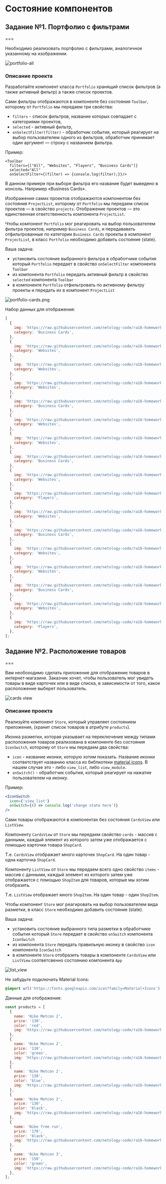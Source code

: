 # Состояние компонентов

## Задание №1. Портфолио с фильтрами

===

Необходимо реализовать портфолио с фильтрами, аналогичное указанному на изображении.

![portfolio-all](./assets/portfolio-all.png)

### Описание проекта

Разработайте компонент класса `Portfolio` хранящий список фильтров (а также активный фильтр) а также список проектов.

Сами фильтры отображаются в компоненте без состояния `Toolbar`, которому от `Portfolio` мы передаем три свойства:

- `filters` - список фильтров, название которых совпадает с категориями проектов,
- `selected` - активный фильтр,
- `onSelectFilter(filter)` - обработчик события, который реагирует на выбор пользователем одного из фильтров, обработчик принимает один аргумент — строку с названием фильтра.

Пример:

```
<Toolbar
  filters={["All", "Websites", "Flayers", "Business Cards"]}
  selected="All"
  onSelectFilter={(filter) => {console.log(filter);}}/>
```

В данном примере при выборе фильтра его название будет выведено в консоль. Например «Business Cards».

Изображения самих проектов отображаются компонентом без состояния `ProjectList`, которому от `Portfolio` мы передаем список проектов — в свойство `projects`. Отображение проектов — это единственная ответственность компонента `ProjectList`.

Чтобы компонент `Portfolio` мог реагировать на выбор пользователем фильтра проектов, например `Business Cards`, и передававать отфильтрованные по категории `Business Cards` проекты в компонент `ProjectList`, в класс `Portfolio` необходимо добавить состояние (state).

Ваша задача:

- установить состояние выбранного фильтра в обработчике события который `Portfolio` передает в свойство `onSelectFilter` компонента `Toolbar`
- из компонента `Portfolio` передать активный фильтр в свойство `selected` компонента `Toolbar`
- в компоненте `Portfolio` отфильтровать по активному фильтру проекты и передать их в компонент `ProjectList`

![portfolio-cards.png](./assets/portfolio-cards.png)

Набор данных для отображения:

```js
[
  {
    img: 'https://raw.githubusercontent.com/netology-code/ra16-homeworks/master/events-state/filter/img/mon.jpg',
    category: 'Business Cards',
  },
  {
    img: 'https://raw.githubusercontent.com/netology-code/ra16-homeworks/master/events-state/filter/img/200.jpg',
    category: 'Websites',
  },
  {
    img: 'https://raw.githubusercontent.com/netology-code/ra16-homeworks/master/events-state/filter/img/emi_haze.jpg',
    category: 'Websites',
  },
  {
    img: 'https://raw.githubusercontent.com/netology-code/ra16-homeworks/master/events-state/filter/img/codystretch.jpg',
    category: 'Websites',
  },
  {
    img: 'https://raw.githubusercontent.com/netology-code/ra16-homeworks/master/events-state/filter/img/Triangle_003.jpg',
    category: 'Business Cards',
  },
  {
    img: 'https://raw.githubusercontent.com/netology-code/ra16-homeworks/master/events-state/filter/img/place200x290.png',
    category: 'Websites',
  },
  {
    img: 'https://raw.githubusercontent.com/netology-code/ra16-homeworks/master/events-state/filter/img/200.jpg',
    category: 'Websites',
  },
  {
    img: 'https://raw.githubusercontent.com/netology-code/ra16-homeworks/master/events-state/filter/img/transmission.jpg',
    category: 'Business Cards',
  },
  {
    img: 'https://raw.githubusercontent.com/netology-code/ra16-homeworks/master/events-state/filter/img/place200x290_1.png',
    category: 'Websites',
  },
  {
    img: 'https://raw.githubusercontent.com/netology-code/ra16-homeworks/master/events-state/filter/img/place200x290_2.png',
    category: 'Flayers',
  },
  {
    img: 'https://raw.githubusercontent.com/netology-code/ra16-homeworks/master/events-state/filter/img/the_ninetys_brand.jpg',
    category: 'Websites',
  },
  {
    img: 'https://raw.githubusercontent.com/netology-code/ra16-homeworks/master/events-state/filter/img/dia.jpg',
    category: 'Business Cards',
  },
  {
    img: 'https://raw.githubusercontent.com/netology-code/ra16-homeworks/master/events-state/filter/img/Triangle_350x197.jpg',
    category: 'Websites',
  },
  {
    img: 'https://raw.githubusercontent.com/netology-code/ra16-homeworks/master/events-state/filter/img/emi_haze.jpg',
    category: 'Websites',
  },
  {
    img: 'https://raw.githubusercontent.com/netology-code/ra16-homeworks/master/events-state/filter/img/transmission.jpg',
    category: 'Business Cards',
  },
  {
    img: 'https://raw.githubusercontent.com/netology-code/ra16-homeworks/master/events-state/filter/img/Triangle_350x197_1.jpg',
    category: 'Websites',
  },
  {
    img: 'https://raw.githubusercontent.com/netology-code/ra16-homeworks/master/events-state/filter/img/place200x290_3.png',
    category: 'Flayers',
  },
];
```

## Задание №2. Расположение товаров

===

Вам необоходимо сделать приложение для отображение товаров в интернет-магазине. Заказчик хочет, чтобы пользователь мог увидеть товары в виде карточек или в виде списка, в зависимости от того, какое расположение выберет пользователь.

![cards view](./assets/card_view.png)

### Описание проекта

Реализуйте компонент `Store`, который управляет состоянием приложения, (хранит список товаров в атрибуте `products`).

Иконка разметки, которая указывает на переключение между типами расположения товаров реализована в компоненте без состояния `IconSwitch`, которому от `Store` мы передаем два свойства:

- `icon` - название иконки, которую хотим показать. Название иконки соответствует названию класса из библиотеки [material icons](https://material.io/icons/#ic_view_module). В нашем случае это - либо `view_list`, либо `view_module`.
- `onSwitch()` - обработчик события, который реагирует на нажатие пользователем на иконку.

Пример:

```jsx
<IconSwitch
  icon={'view_list'}
  onSwitch={() => console.log('change state here')}
/>
```

Сами товары отображаются в компонентах без состояния `CardsView` или `ListView`.

Компоненту `CardsView` от `Store` мы передаем свойство `cards` - массив с данными, каждый элемент из которого затем уже отображается с помощью карточки товара `ShopCard`.

Т.е. `CardsView` отображает много карточек `ShopCard`. На один товар - одна карточка `ShopCard`.

Компоненту `ListView` от `Store` мы передаем всего одно свойство `items` - массив с данными, каждый элемент из которого затем уже отображается с помощью `ShopItem` для товаров, которые мы хотим отобразить.

Т.е. `ListView` отображает много `ShopItem`. На один товар - один `ShopItem`.

Чтобы компонент `Store` мог реагировать на выбор пользователем вида разметки, в класс `Store` необходимо добавить состояние (state).

Ваша задача:

- установить состояние выбранного типа разметки в обработчике события который `Store` передает в свойство `onSwitch` компонента `IconSwitch`
- из компонента `Store` передать правильную иконку в свойство `icon` компонента `IconSwitch`
- в компоненте `Store` отобразить товары в компоненте `CardsView` или `ListView` соответсвенно состоянию компонента `App`

![list_view](./assets/list_view.png)

Не забудьте подключить Material Icons:

```css
@import url('https://fonts.googleapis.com/icon?family=Material+Icons');
```

Данные для отображения:

```js
const products = [
  {
    name: 'Nike Metcon 2',
    price: '130',
    color: 'red',
    img: 'https://raw.githubusercontent.com/netology-code/ra16-homeworks/master/events-state/layouts/img/1.jpg',
  },
  {
    name: 'Nike Metcon 2',
    price: '130',
    color: 'green',
    img: 'https://raw.githubusercontent.com/netology-code/ra16-homeworks/master/events-state/layouts/img/2.jpg',
  },
  {
    name: 'Nike Metcon 2',
    price: '130',
    color: 'blue',
    img: 'https://raw.githubusercontent.com/netology-code/ra16-homeworks/master/events-state/layouts/img/3.jpg',
  },
  {
    name: 'Nike Metcon 2',
    price: '130',
    color: 'black',
    img: 'https://raw.githubusercontent.com/netology-code/ra16-homeworks/master/events-state/layouts/img/4.jpg',
  },
  {
    name: 'Nike free run',
    price: '170',
    color: 'black',
    img: 'https://raw.githubusercontent.com/netology-code/ra16-homeworks/master/events-state/layouts/img/7.jpg',
  },
  {
    name: 'Nike Metcon 3',
    price: '150',
    color: 'green',
    img: 'https://raw.githubusercontent.com/netology-code/ra16-homeworks/master/events-state/layouts/img/5.jpg',
  },
];
```
